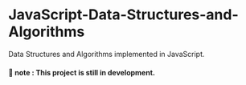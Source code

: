 # JavaScript-Data-Structures-and-Algorithms
Data Structures and Algorithms implemented in JavaScript.

#### 📓 note : This project is still in development.
